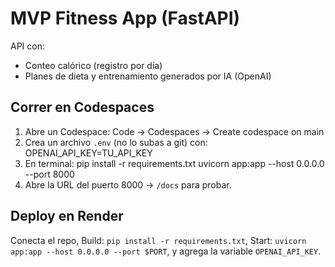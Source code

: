 # MVP Fitness App (FastAPI)

API con:
- Conteo calórico (registro por día)
- Planes de dieta y entrenamiento generados por IA (OpenAI)

## Correr en Codespaces
1) Abre un Codespace: Code → Codespaces → Create codespace on main
2) Crea un archivo `.env` (no lo subas a git) con:
   OPENAI_API_KEY=TU_API_KEY
3) En terminal:
   pip install -r requirements.txt
   uvicorn app:app --host 0.0.0.0 --port 8000
4) Abre la URL del puerto 8000 → `/docs` para probar.

## Deploy en Render
Conecta el repo, Build: `pip install -r requirements.txt`,
Start: `uvicorn app:app --host 0.0.0.0 --port $PORT`,
y agrega la variable `OPENAI_API_KEY`.
